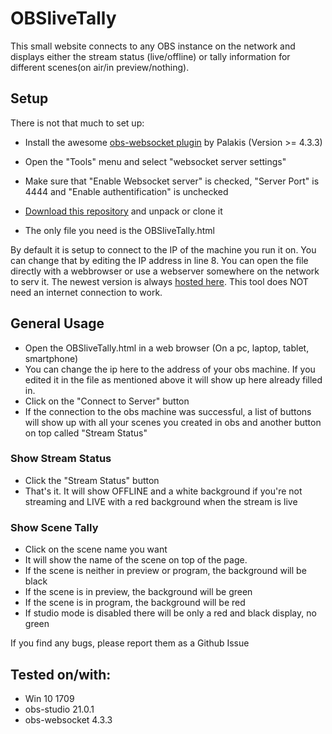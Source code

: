 # OBSliveTally

This small website connects to any OBS instance on the network and displays either the stream status (live/offline) or tally information for different scenes(on air/in preview/nothing).

## Setup
There is not that much to set up:
- Install the awesome [obs-websocket plugin](https://github.com/Palakis/obs-websocket/releases) by Palakis (Version >= 4.3.3)
- Open the "Tools" menu and select "websocket server settings"
- Make sure that "Enable Websocket server" is checked, "Server Port" is 4444 and "Enable authentification" is unchecked

- [Download this repository](https://github.com/lebaston100/OBSliveTally/archive/master.zip) and unpack or clone it
- The only file you need is the OBSliveTally.html

By default it is setup to connect to the IP of the machine you run it on. You can change that by editing the IP address in line 8.
You can open the file directly with a webbrowser or use a webserver somewhere on the network to serv it.
The newest version is always [hosted here](https://lebaston100.github.io/OBSliveTally/OBSliveTally.html).
This tool does NOT need an internet connection to work.

## General Usage
- Open the OBSliveTally.html in a web browser (On a pc, laptop, tablet, smartphone)
- You can change the ip here to the address of your obs machine. If you edited it in the file as mentioned above it will show up here already filled in.
- Click on the "Connect to Server" button
- If the connection to the obs machine was successful, a list of buttons will show up with all your scenes you created in obs and another button on top called "Stream Status"

### Show Stream Status
- Click the "Stream Status" button
- That's it. It will show OFFLINE and a white background if you're not streaming and LIVE with a red background when the stream is live

### Show Scene Tally
- Click on the scene name you want
- It will show the name of the scene on top of the page.
- If the scene is neither in preview or program, the background will be black
- If the scene is in preview, the background will be green
- If the scene is in program, the background will be red
- If studio mode is disabled there will be only a red and black display, no green

If you find any bugs, please report them as a Github Issue

## Tested on/with:
- Win 10 1709
- obs-studio 21.0.1
- obs-websocket 4.3.3